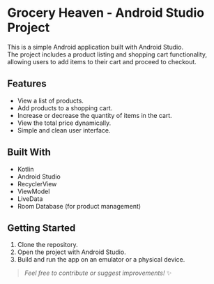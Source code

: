 # Grocery Heaven - Android Studio Project

This is a simple Android application built with Android Studio.  
The project includes a product listing and shopping cart functionality, allowing users to add items to their cart and proceed to checkout.

## Features

- View a list of products.
- Add products to a shopping cart.
- Increase or decrease the quantity of items in the cart.
- View the total price dynamically.
- Simple and clean user interface.

## Built With

- Kotlin
- Android Studio
- RecyclerView
- ViewModel
- LiveData
- Room Database (for product management)

## Getting Started

1. Clone the repository.
2. Open the project with Android Studio.
3. Build and run the app on an emulator or a physical device.


> *Feel free to contribute or suggest improvements!* ✨
